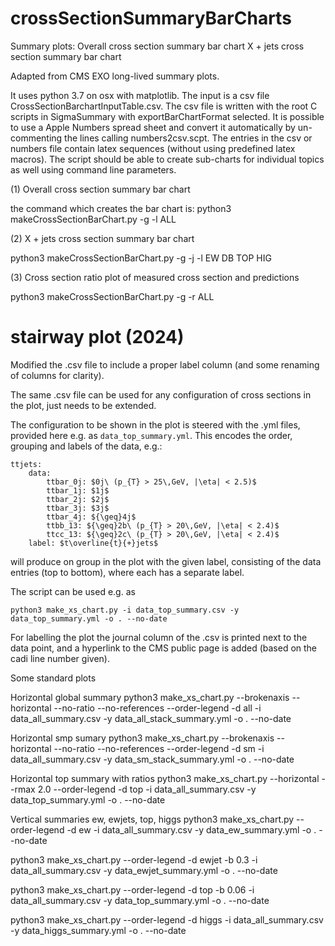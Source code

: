 # crossSectionSummaryBarCharts

Summary plots:
Overall cross section summary bar chart
X + jets cross section summary bar chart

Adapted from CMS EXO long-lived summary plots.


It uses python 3.7 on osx with matplotlib.  The input is a csv file CrossSectionBarchartInputTable.csv.  The csv file is written with the root C scripts in SigmaSummary with exportBarChartFormat selected. It is possible to use a Apple Numbers spread sheet and convert it automatically by un-commenting the lines calling numbers2csv.scpt.  The entries in the csv or numbers file contain latex sequences (without using predefined latex macros). The script should be able to create sub-charts for individual topics as well using command line parameters.

(1) Overall cross section summary bar chart

the command which creates the bar chart is:
python3 makeCrossSectionBarChart.py -g -l ALL


(2) X + jets cross section summary bar chart

python3 makeCrossSectionBarChart.py -g -j -l EW DB TOP HIG

(3) Cross section ratio plot of measured cross section and predictions

python3 makeCrossSectionBarChart.py -g -r ALL


# stairway plot (2024)

Modified the .csv file to include a proper label column (and some renaming of columns for clarity).

The same .csv file can be used for any configuration of cross sections in the plot, just needs to be extended.

The configuration to be shown in the plot is steered with the .yml files, provided here e.g. as `data_top_summary.yml`. This encodes the order, grouping and labels of the data, e.g.:
```
ttjets:
    data:
        ttbar_0j: $0j\ (p_{T} > 25\,GeV, |\eta| < 2.5)$
        ttbar_1j: $1j$
        ttbar_2j: $2j$
        ttbar_3j: $3j$
        ttbar_4j: ${\geq}4j$
        ttbb_13: ${\geq}2b\ (p_{T} > 20\,GeV, |\eta| < 2.4)$
        ttcc_13: ${\geq}2c\ (p_{T} > 20\,GeV, |\eta| < 2.4)$
    label: $t\overline{t}{+}jets$
```
will produce on group in the plot with the given label, consisting of the data entries (top to bottom), where each has a separate label.

The script can be used e.g. as
```
python3 make_xs_chart.py -i data_top_summary.csv -y data_top_summary.yml -o . --no-date
```
For labelling the plot the journal column of the .csv is printed next to the data point, and a hyperlink to the CMS public page is added (based on the cadi line number given).

Some standard plots

Horizontal global summary
python3 make_xs_chart.py --brokenaxis --horizontal --no-ratio --no-references --order-legend -d all -i data_all_summary.csv -y data_all_stack_summary.yml -o . --no-date

Horizontal smp sumary
python3 make_xs_chart.py --brokenaxis --horizontal --no-ratio --no-references --order-legend -d sm -i data_all_summary.csv -y data_sm_stack_summary.yml -o . --no-date


Horizontal top summary with ratios
python3 make_xs_chart.py --horizontal --rmax 2.0 --order-legend -d top -i data_all_summary.csv -y data_top_summary.yml -o . --no-date

Vertical summaries ew, ewjets, top, higgs
python3 make_xs_chart.py --order-legend -d ew -i data_all_summary.csv -y data_ew_summary.yml -o . --no-date

python3 make_xs_chart.py --order-legend -d ewjet -b 0.3 -i data_all_summary.csv -y data_ewjet_summary.yml -o . --no-date

python3 make_xs_chart.py --order-legend -d top -b 0.06 -i data_all_summary.csv -y data_top_summary.yml -o . --no-date


python3 make_xs_chart.py --order-legend -d higgs -i data_all_summary.csv -y data_higgs_summary.yml -o . --no-date


    

